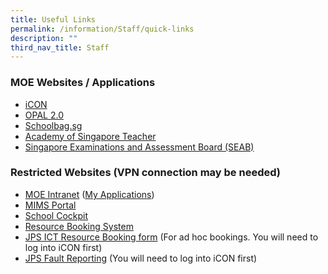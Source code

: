 ```yaml
---
title: Useful Links
permalink: /information/Staff/quick-links
description: ""
third_nav_title: Staff
---
```


### MOE Websites / Applications


*   [iCON](https://workspace.google.com/dashboard)
*   [OPAL 2.0](https://www.opal2.moe.edu.sg/app)
*   [Schoolbag.sg](http://schoolbag.sg/)
*   [Academy of Singapore Teacher](https://academyofsingaporeteachers.moe.edu.sg/)
*   [Singapore Examinations and Assessment Board (SEAB)](https://seab.gov.sg/)

  

### Restricted Websites (VPN connection may be needed)

*   [MOE Intranet](http://intranet.moe.gov.sg/) ([My Applications](http://intranet.moe.gov.sg/my_workspace_admin/applications/))
*   [MIMS Portal](https://idp.mims.moe.gov.sg/nidp/app) 
*   [School Cockpit](https://schoolcockpit.moe.gov.sg/CP/scapp/security)
*   [Resource Booking System](https://rbs.avero-tech.com/)
*   [JPS ICT Resource Booking form](https://go.gov.sg/jps-resourcebooking) (For ad hoc bookings. You will need to log into iCON first)
*   [JPS Fault Reporting](https://docs.google.com/forms/d/e/1FAIpQLSdh7WQ8V0hbi9NSCoRnSURY8s-xKU6yj9l40UbYtMPeIRYjrA/viewform?usp=sf_link) (You will need to log into iCON first)